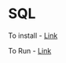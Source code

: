 # SQL

To install - <a href="https://www.digitalocean.com/community/tutorials/how-to-install-mysql-on-ubuntu-18-04">Link</a>

To Run -  <a href="https://ostoday.org/linux/how-do-i-open-sql-in-linux-terminal.html">Link</a>


